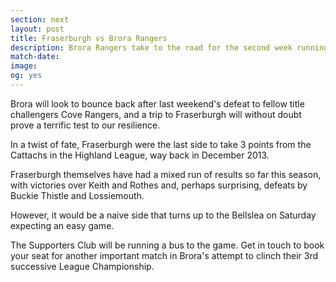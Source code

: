 ```yaml
---
section: next
layout: post
title: Fraserburgh vs Brora Rangers
description: Brora Rangers take to the road for the second week running to take on Fraserburgh. 
match-date: 
image: 
og: yes
---
```

Brora will look to bounce back after last weekend's defeat to fellow title challengers Cove Rangers, and a trip to Fraserburgh will without doubt prove a terrific test to our resilience.

In a twist of fate, Fraserburgh were the last side to take 3 points from the Cattachs in the Highland League, way back in December 2013.

Fraserburgh themselves have had a mixed run of results so far this season, with victories over Keith and Rothes and, perhaps surprising, defeats by Buckie Thistle and Lossiemouth.

However, it would be a naive side that turns up to the Bellslea on Saturday expecting an easy game.

The Supporters Club will be running a bus to the game. Get in touch to book your seat for another important match in Brora's attempt to clinch their 3rd successive League Championship.